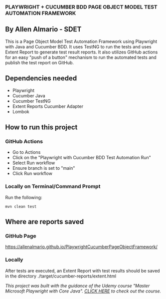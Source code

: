 ### PLAYWRIGHT + CUCUMBER BDD PAGE OBJECT MODEL TEST AUTOMATION FRAMEWORK
## By Allen Almario - SDET

This is a Page Object Model Test Automation Framework using Playwright with Java and Cucumber BDD. It uses TestNG to run the tests and uses Extent Report to generate test result reports. It also utilizes GitHub actions
for an easy "push of a button" mechanism to run the automated tests and publish the test report on GitHub.

## Dependencies needed
- Playwright
- Cucumber Java
- Cucumber TestNG
- Extent Reports Cucumber Adapter
- Lombok

## How to run this project

### GitHub Actions
- Go to Actions
- Click on the "Playwright with Cucumber BDD Test Automation Run"
- Select Run workflow
- Ensure branch is set to "main"
- Click Run workflow

### Locally on Terminal/Command Prompt
Run the following:

```
mvn clean test
```

## Where are reports saved

### GitHub Page
https://allenalmario.github.io/PlaywrightCucumberPageObjectFramework/

### Locally
After tests are executed, an Extent Report with test results should be saved in the directory
./target/cucumber-reports/extent.html

*This project was built with the guidance of the Udemy course "Master Microsoft Playwright with Core Java". [CLICK HERE](https://www.udemy.com/course/playwright-java-tutorial/) to check out the course.*